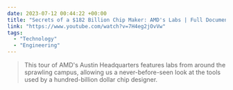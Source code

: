 ```yaml
---
date: 2023-07-12 00:44:22 +00:00
title: "Secrets of a $182 Billion Chip Maker: AMD's Labs | Full Documentary - YouTube"
link: "https://www.youtube.com/watch?v=7H4eg2jOvVw"
tags:
  - "Technology"
  - "Engineering"
---
```


> This tour of AMD's Austin Headquarters features labs from around the sprawling campus, allowing us a never-before-seen look at the tools used by a hundred-billion dollar chip designer.
